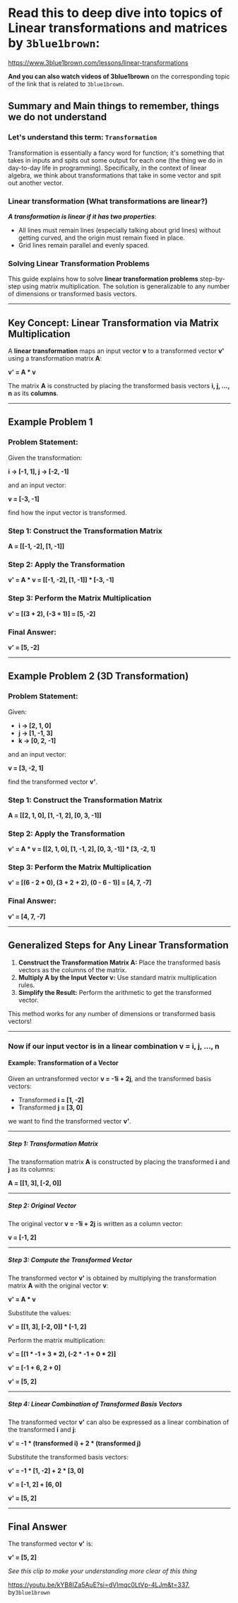 # Read this to deep dive into topics of Linear transformations and matrices by `3blue1brown`: 
https://www.3blue1brown.com/lessons/linear-transformations

**And you can also watch videos of 3blue1brown** on the corresponding topic of the link that is related to `3blue1brown`.

## Summary and Main things to remember, things we do not understand

### Let's understand this term: `Transformation`
Transformation is essentially a fancy word for function; it's something that takes in inputs and spits out some output for each one (the thing we do in day-to-day life in programming). Specifically, in the context of linear algebra, we think about transformations that take in some vector and spit out another vector.

### Linear transformation (What transformations are linear?)
***A transformation is linear if it has two properties***:
- All lines must remain lines (especially talking about grid lines) without getting curved, and the origin must remain fixed in place.
- Grid lines remain parallel and evenly spaced.

### Solving Linear Transformation Problems

This guide explains how to solve **linear transformation problems** step-by-step using matrix multiplication. The solution is generalizable to any number of dimensions or transformed basis vectors.

---

## Key Concept: Linear Transformation via Matrix Multiplication
A **linear transformation** maps an input vector **v** to a transformed vector **v'** using a transformation matrix **A**:

**v' = A * v**

The matrix **A** is constructed by placing the transformed basis vectors **i, j, ..., n** as its **columns**.

---

## Example Problem 1
### Problem Statement:
Given the transformation:

**i -> [-1, 1], j -> [-2, -1]**

and an input vector:

**v = [-3, -1]**

find how the input vector is transformed.

### Step 1: Construct the Transformation Matrix

**A = [[-1, -2], [1, -1]]**

### Step 2: Apply the Transformation

**v' = A * v = [[-1, -2], [1, -1]] * [-3, -1]**

### Step 3: Perform the Matrix Multiplication

**v' = [(3 + 2), (-3 + 1)] = [5, -2]**

### Final Answer:

**v' = [5, -2]**

---

## Example Problem 2 (3D Transformation)
### Problem Statement:
Given:
- **i -> [2, 1, 0]**
- **j -> [1, -1, 3]**
- **k -> [0, 2, -1]**

and an input vector:

**v = [3, -2, 1]**

find the transformed vector **v'**.

### Step 1: Construct the Transformation Matrix

**A = [[2, 1, 0], [1, -1, 2], [0, 3, -1]]**

### Step 2: Apply the Transformation

**v' = A * v = [[2, 1, 0], [1, -1, 2], [0, 3, -1]] * [3, -2, 1]**

### Step 3: Perform the Matrix Multiplication

**v' = [(6 - 2 + 0), (3 + 2 + 2), (0 - 6 - 1)] = [4, 7, -7]**

### Final Answer:

**v' = [4, 7, -7]**

---

## Generalized Steps for Any Linear Transformation
1. **Construct the Transformation Matrix A:** Place the transformed basis vectors as the columns of the matrix.
2. **Multiply A by the Input Vector v:** Use standard matrix multiplication rules.
3. **Simplify the Result:** Perform the arithmetic to get the transformed vector.

This method works for any number of dimensions or transformed basis vectors!

---

### Now if our input vector is in a linear combination **v = i, j, ..., n**

#### Example: Transformation of a Vector

Given an untransformed vector **v = -1i + 2j**, and the transformed basis vectors:
- Transformed **i = [1, -2]**
- Transformed **j = [3, 0]**

we want to find the transformed vector **v'**.

---

##### Step 1: Transformation Matrix
The transformation matrix **A** is constructed by placing the transformed **i** and **j** as its columns:

**A = [[1, 3], [-2, 0]]**

---

##### Step 2: Original Vector
The original vector **v = -1i + 2j** is written as a column vector:

**v = [-1, 2]**

---

##### Step 3: Compute the Transformed Vector
The transformed vector **v'** is obtained by multiplying the transformation matrix **A** with the original vector **v**:

**v' = A * v**

Substitute the values:

**v' = [[1, 3], [-2, 0]] * [-1, 2]**

Perform the matrix multiplication:

**v' = [(1 * -1 + 3 * 2), (-2 * -1 + 0 * 2)]**

**v' = [-1 + 6, 2 + 0]**

**v' = [5, 2]**

---

##### Step 4: Linear Combination of Transformed Basis Vectors
The transformed vector **v'** can also be expressed as a linear combination of the transformed **i** and **j**:

**v' = -1 * (transformed i) + 2 * (transformed j)**

Substitute the transformed basis vectors:

**v' = -1 * [1, -2] + 2 * [3, 0]**

**v' = [-1, 2] + [6, 0]**

**v' = [5, 2]**

---

## Final Answer
The transformed vector **v'** is:

**v' = [5, 2]**

*See this clip to make your understanding more clear of this thing*

https://youtu.be/kYB8IZa5AuE?si=dVlmqc0LtVp-4LJm&t=337, by`3blue1brown`